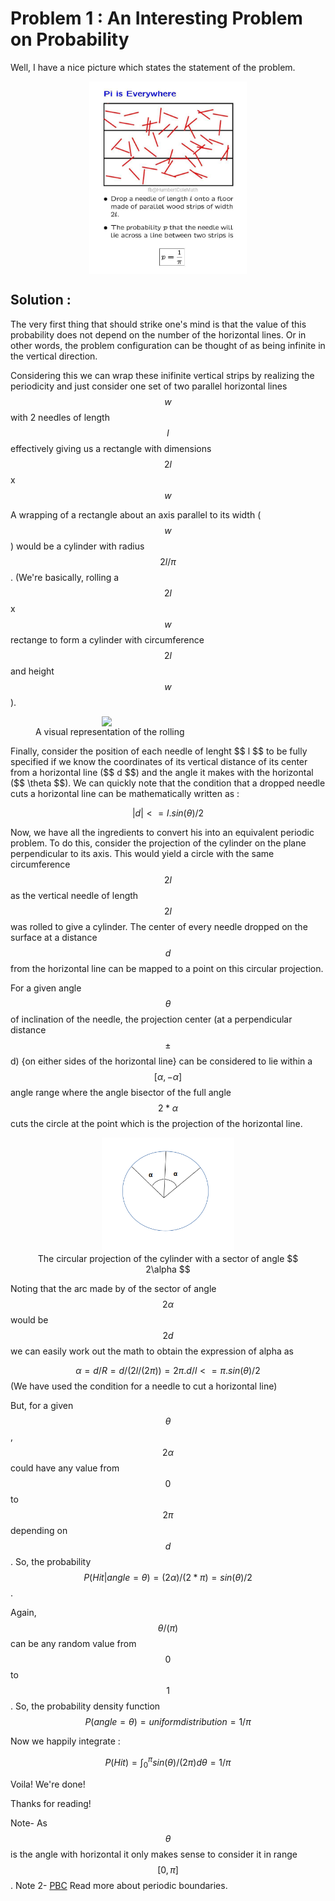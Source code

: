 # Problem 1 : An Interesting Problem on Probability

Well, I have a nice picture which states the statement of the problem.

<center><img style=" display: block; margin-left: auto; margin-right: auto;width: 50%;" src="../assets/prob1.jpg"></center>

## Solution :

The very first thing that should strike one's mind is that the value of this probability does not depend on the number of the horizontal lines. Or in other words, the problem configuration can be thought of as being infinite in the vertical direction.

Considering this we can wrap these inifinite vertical strips by realizing the periodicity and just consider one set of two parallel horizontal lines $$w$$ with 2 needles of length $$l$$ effectively giving us a rectangle with dimensions $$2l$$ x $$w$$ 

A wrapping of a rectangle about an axis parallel to its width ($$w$$) would be a cylinder with radius $$ 2l/\pi $$. (We're basically, rolling a $$2l$$ x $$w$$ rectange to form a cylinder with circumference $$2l$$ and height $$w$$).
<figure>
<center><img style=" display: block; margin-left: auto; margin-right: auto;width: 50%;" src="../assets/prob1_fig2.png"></center>
<figcaption> A visual representation of the rolling </figcaption>
</figure>
Finally, consider the position of each needle of lenght $$ l $$ to be fully specified if we know the coordinates of its vertical distance of its center from a horizontal line ($$ d $$) and the angle it makes with the horizontal ($$ \theta $$). We can quickly note that the condition that a dropped needle cuts a horizontal line can be mathematically written as :

$$ \lvert d \rvert <= l.sin(\theta)/2 $$

Now, we have all the ingredients to convert his into an equivalent periodic problem. To do this, consider the projection of the cylinder on the plane perpendicular to its axis. This would yield a circle with the same circumference $$ 2l $$ as the vertical needle of length $$ 2l $$ was rolled to give a cylinder. The center of every needle dropped on the surface at a distance $$ d $$ from the horizontal line can be mapped to a point on this circular projection.

For a given angle $$\theta$$ of inclination of the needle, the projection center (at a perpendicular distance $$ \pm $$ d) {on either sides of the horizontal line} can be considered to lie within a $$ [\alpha, -\alpha] $$ angle range where the angle bisector of the full angle $$ 2*\alpha $$ cuts the circle at the point which is the projection of the horizontal line.
<figure>
<center><img style=" display: block; margin-left: auto; margin-right: auto;width: 50%;" src="../assets/prob1_fig.png">
<figcaption>The circular projection of the cylinder with a sector of angle $$ 2\alpha $$</figcaption>
</center>
</figure>

Noting that the arc made by of the sector of angle $$ 2\alpha $$ would be $$ 2d $$ we can easily work out the math to obtain the expression of alpha as 

$$ \alpha = d/R = d/(2l/(2\pi)) = 2\pi.d/l <= \pi.sin(\theta)/2 $$ (We have used the condition for a needle to cut a horizontal line)

But, for a given $$ \theta $$, $$ 2\alpha $$ could have any value from $$ 0 $$ to $$ 2\pi $$ depending on $$ d $$. So, the probability $$ P(Hit | angle=\theta) = (2\alpha)/(2*\pi) = sin(\theta)/2 $$. 

Again, $$ \theta/(\pi) $$ can be any random value from $$ 0 $$ to $$ 1 $$. So, the probability density function $$ P(angle = \theta) = uniform distribution = 1/\pi $$ 

Now we happily integrate :

$$ P(Hit) = \int_{0}^{\pi} sin(\theta)/(2\pi) d\theta = 1/\pi $$

Voila! We're done!

Thanks for reading!

Note- As $$ \theta $$ is the angle with horizontal it only makes sense to consider it in range $$ [0,\pi] $$.
Note 2- [PBC](https://en.wikipedia.org/wiki/Periodic_boundary_conditions) Read more about periodic boundaries.

